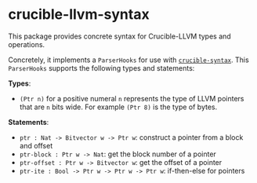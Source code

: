# crucible-llvm-syntax

This package provides concrete syntax for Crucible-LLVM types and operations.

Concretely, it implements a `ParserHooks` for use with [`crucible-syntax`][syn].
This `ParserHooks` supports the following types and statements:

**Types**:

- `(Ptr n)` for a positive numeral `n` represents the type of LLVM pointers that are `n` bits wide. For example `(Ptr 8)` is the type of bytes.

**Statements**:

- `ptr : Nat -> Bitvector w -> Ptr w`: construct a pointer from a block and offset
- `ptr-block : Ptr w -> Nat`: get the block number of a pointer
- `ptr-offset : Ptr w -> Bitvector w`: get the offset of a pointer
- `ptr-ite : Bool -> Ptr w -> Ptr w -> Ptr w`: if-then-else for pointers

[syn]: ../crucible-syntax
